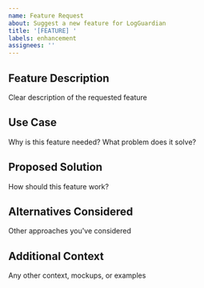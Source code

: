 ```yaml
---
name: Feature Request
about: Suggest a new feature for LogGuardian
title: '[FEATURE] '
labels: enhancement
assignees: ''
---
```


## Feature Description
Clear description of the requested feature

## Use Case
Why is this feature needed? What problem does it solve?

## Proposed Solution
How should this feature work?

## Alternatives Considered
Other approaches you've considered

## Additional Context
Any other context, mockups, or examples